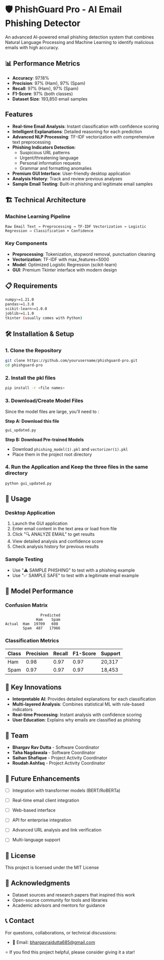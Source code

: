 # 🛡️ PhishGuard Pro - AI Email Phishing Detector



An advanced AI-powered email phishing detection system that combines Natural Language Processing and Machine Learning to identify malicious emails with high accuracy.

## 📊 Performance Metrics

- **Accuracy**: 97.18%
- **Precision**: 97% (Ham), 97% (Spam)
- **Recall**: 97% (Ham), 97% (Spam)
- **F1-Score**: 97% (both classes)
- **Dataset Size**: 193,850 email samples

##  Features

- **Real-time Email Analysis**: Instant classification with confidence scoring
- **Intelligent Explanations**: Detailed reasoning for each prediction
- **Advanced NLP Processing**: TF-IDF vectorization with comprehensive text preprocessing
- **Phishing Indicators Detection**: 
  - Suspicious URL patterns
  - Urgent/threatening language
  - Personal information requests
  - Grammar and formatting anomalies
- **Premium GUI Interface**: User-friendly desktop application
- **Analysis History**: Track and review previous analyses
- **Sample Email Testing**: Built-in phishing and legitimate email samples

## 🏗️ Technical Architecture

### Machine Learning Pipeline
```
Raw Email Text → Preprocessing → TF-IDF Vectorization → Logistic Regression → Classification + Confidence
```

### Key Components
- **Preprocessing**: Tokenization, stopword removal, punctuation cleaning
- **Vectorization**: TF-IDF with max_features=5000
- **Model**: Optimized Logistic Regression (scikit-learn)
- **GUI**: Premium Tkinter interface with modern design

## 📋 Requirements

```bash
numpy>=1.21.0
pandas>=1.3.0
scikit-learn>=1.0.0
joblib>=1.1.0
tkinter (usually comes with Python)
```

## 🛠️ Installation & Setup

### 1. Clone the Repository
```bash
git clone https://github.com/yourusername/phishguard-pro.git
cd phishguard-pro
```

### 2. Install the pkl files
```bash
pip install -r <file names>
```

### 3. Download/Create Model Files
Since the model files are large, you'll need to :

**Step A: Download this file**
```bash
gui_updated.py
```

**Step B: Download Pre-trained Models**
- Download `phishing_model(1).pkl` and `vectorizer(1).pkl`
- Place them in the project root directory

### 4. Run the Application and Keep the three files in the same directory
```bash
python gui_updated.py
```

## 📖 Usage

### Desktop Application
1. Launch the GUI application
2. Enter email content in the text area or load from file
3. Click "🔍 ANALYZE EMAIL" to get results
4. View detailed analysis and confidence score
5. Check analysis history for previous results

### Sample Testing
- Use "⚠️ SAMPLE PHISHING" to test with a phishing example
- Use "✅ SAMPLE SAFE" to test with a legitimate email example

## 🔬 Model Performance

### Confusion Matrix
```
                Predicted
              Ham    Spam
Actual  Ham  19709   608
        Spam  487   17966
```

### Classification Metrics
| Class | Precision | Recall | F1-Score | Support |
|-------|-----------|--------|----------|---------|
| Ham   | 0.98      | 0.97   | 0.97     | 20,317  |
| Spam  | 0.97      | 0.97   | 0.97     | 18,453  |

## 🎯 Key Innovations

- **Interpretable AI**: Provides detailed explanations for each classification
- **Multi-layered Analysis**: Combines statistical ML with rule-based indicators
- **Real-time Processing**: Instant analysis with confidence scoring
- **User Education**: Explains why emails are classified as phishing



## 👥 Team

- **Bhargav Rav Dutta** - Software Coordinator
- **Taha Nagdawala** - Software Coordinator  
- **Saihan Shafique** - Project Activity Coordinator
- **Roudah Ashfaq** - Project Activity Coordinator

## 🔮 Future Enhancements

- [ ] Integration with transformer models (BERT/RoBERTa)
- [ ] Real-time email client integration
- [ ] Web-based interface
- [ ] API for enterprise integration
- [ ] Advanced URL analysis and link verification
- [ ] Multi-language support




## 📜 License

This project is licensed under the MIT License 

## 🙏 Acknowledgments

- Dataset sources and research papers that inspired this work
- Open-source community for tools and libraries
- Academic advisors and mentors for guidance

## 📞 Contact

For questions, collaborations, or technical discussions:
- 📧 Email: bhargavrajdutta685@gmail.com
  



⭐ If you find this project helpful, please consider giving it a star!
